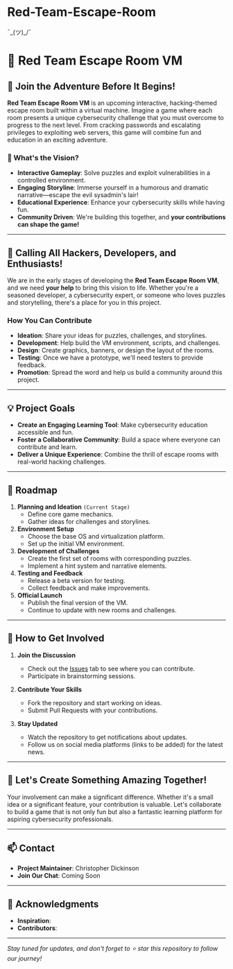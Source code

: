 # Red-Team-Escape-Room
¯\_(ツ)_/¯

# 🎲 Red Team Escape Room VM

## 🚀 **Join the Adventure Before It Begins!**

**Red Team Escape Room VM** is an upcoming interactive, hacking-themed escape room built within a virtual machine. Imagine a game where each room presents a unique cybersecurity challenge that you must overcome to progress to the next level. From cracking passwords and escalating privileges to exploiting web servers, this game will combine fun and education in an exciting adventure.

### **🌟 What's the Vision?**

- **Interactive Gameplay**: Solve puzzles and exploit vulnerabilities in a controlled environment.
- **Engaging Storyline**: Immerse yourself in a humorous and dramatic narrative—escape the evil sysadmin's lair!
- **Educational Experience**: Enhance your cybersecurity skills while having fun.
- **Community Driven**: We're building this together, and **your contributions can shape the game!**

---

## **📢 Calling All Hackers, Developers, and Enthusiasts!**

We are in the early stages of developing the **Red Team Escape Room VM**, and we need **your help** to bring this vision to life. Whether you're a seasoned developer, a cybersecurity expert, or someone who loves puzzles and storytelling, there's a place for you in this project.

### **How You Can Contribute**

- **Ideation**: Share your ideas for puzzles, challenges, and storylines.
- **Development**: Help build the VM environment, scripts, and challenges.
- **Design**: Create graphics, banners, or design the layout of the rooms.
- **Testing**: Once we have a prototype, we'll need testers to provide feedback.
- **Promotion**: Spread the word and help us build a community around this project.

---

## **💡 Project Goals**

- **Create an Engaging Learning Tool**: Make cybersecurity education accessible and fun.
- **Foster a Collaborative Community**: Build a space where everyone can contribute and learn.
- **Deliver a Unique Experience**: Combine the thrill of escape rooms with real-world hacking challenges.

---

## **📝 Roadmap**

1. **Planning and Ideation** `(Current Stage)`
   - Define core game mechanics.
   - Gather ideas for challenges and storylines.
2. **Environment Setup**
   - Choose the base OS and virtualization platform.
   - Set up the initial VM environment.
3. **Development of Challenges**
   - Create the first set of rooms with corresponding puzzles.
   - Implement a hint system and narrative elements.
4. **Testing and Feedback**
   - Release a beta version for testing.
   - Collect feedback and make improvements.
5. **Official Launch**
   - Publish the final version of the VM.
   - Continue to update with new rooms and challenges.

---

## **🤝 How to Get Involved**

1. **Join the Discussion**
   - Check out the [Issues](https://github.com/yourusername/red-team-escape-room/issues) tab to see where you can contribute.
   - Participate in brainstorming sessions.

2. **Contribute Your Skills**
   - Fork the repository and start working on ideas.
   - Submit Pull Requests with your contributions.

3. **Stay Updated**
   - Watch the repository to get notifications about updates.
   - Follow us on social media platforms (links to be added) for the latest news.

---

## **📣 Let's Create Something Amazing Together!**

Your involvement can make a significant difference. Whether it's a small idea or a significant feature, your contribution is valuable. Let's collaborate to build a game that is not only fun but also a fantastic learning platform for aspiring cybersecurity professionals.

---

## **📫 Contact**

- **Project Maintainer**: Christopher Dickinson
- **Join Our Chat**: Coming Soon

---

## **🙏 Acknowledgments**

- **Inspiration**: 
- **Contributors**: 

---

*Stay tuned for updates, and don't forget to ⭐ star this repository to follow our journey!*

